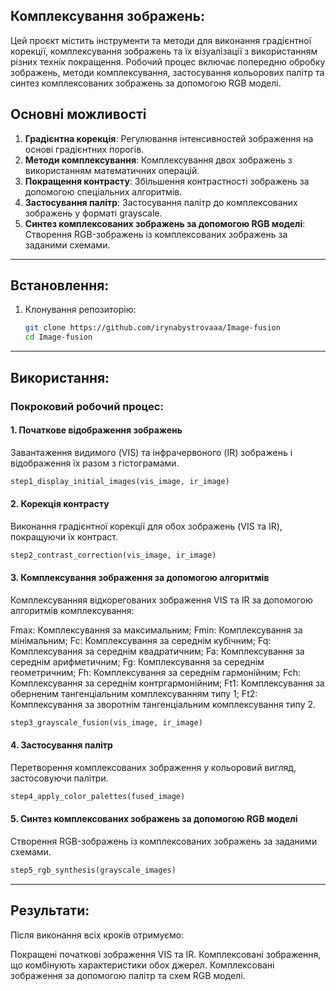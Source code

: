 ## Комплексування зображень:

Цей проєкт містить інструменти та методи для виконання градієнтної корекції, комплексування зображень та їх візуалізації з використанням різних технік покращення. 
Робочий процес включає попередню обробку зображень, методи комплексування, застосування кольорових палітр та синтез комплексованих зображень за допомогою RGB моделі.

## Основні можливості
1. **Градієнтна корекція**: Регулювання інтенсивностей зображення на основі градієнтних порогів.
2. **Методи комплексування**: Комплексування двох зображень з використанням математичних операцій.
3. **Покращення контрасту**: Збільшення контрастності зображень за допомогою спеціальних алгоритмів.
4. **Застосування палітр**: Застосування палітр до комплексованих зображень у форматі grayscale.
5. **Синтез комплексованих зображень за допомогою RGB моделі**: Створення RGB-зображень із комплексованих зображень за заданими схемами.

---

## Встановлення:

1. Клонування репозиторію:
    ```bash
    git clone https://github.com/irynabystrovaaa/Image-fusion
    cd Image-fusion
    ```

---

## Використання:

### Покроковий робочий процес:

#### 1. **Початкове відображення зображень**
   Завантаження видимого (VIS) та інфрачервоного (IR) зображень і відображення їх разом з гістограмами.
   ```python
   step1_display_initial_images(vis_image, ir_image)
   ```

#### 2. **Корекція контрасту**
   Виконання градієнтної корекції для обох зображень (VIS та IR), покращуючи їх контраст.
   ```python
   step2_contrast_correction(vis_image, ir_image)
   ```

#### 3. **Комплексування зображення за допомогою алгоритмів**
   Комплексуванняя відкорегованих зображення VIS та IR за допомогою алгоритмів комплексування:

   Fmax: Комплексування за максимальним;
   Fmin: Комплексування за мінімальним; 
   Fc: Комплексування за середнім кубічним;
   Fq: Комплексування за середнім квадратичним;
   Fa: Комплексування за середнім арифметичним;
   Fg: Комплексування за середнім геометричним; 
   Fh: Комплексування за середнім гармонійним; 
   Fch: Комплексування за середнім контргармонійним; 
   Ft1: Комплексування за оберненим тангенціальним комплексуванням типу 1; 
   Ft2: Комплексування за зворотнім тангенціальним комплексування типу 2.
   ```python
   step3_grayscale_fusion(vis_image, ir_image)
   ```

#### 4. **Застосування палітр**
   Перетворення комплексованих зображення у кольоровий вигляд, застосовуючи палітри.
   ```python
   step4_apply_color_palettes(fused_image)
   ```

#### 5. **Синтез комплексованих зображень за допомогою RGB моделі**
   Створення RGB-зображень із комплексованих зображень за заданими схемами.
   ```python
   step5_rgb_synthesis(grayscale_images)
   ```

---

## Результати:
  Після виконання всіх кроків отримуємо:

  Покращені початкові зображення VIS та IR.
  Комплексовані зображення, що комбінують характеристики обох джерел.
  Комплексовані зображення за допомогою палітр та схем RGB моделі.

